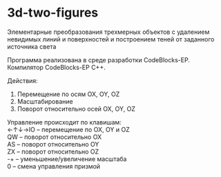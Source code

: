 # 3d-two-figures
Элементарные преобразования трехмерных объектов с удалением невидимых линий и поверхностей и построением теней от заданного источника света  

Программа реализована в среде разработки CodeBlocks-EP. Компилятор CodeBlocks-EP C++.

Действия:  
1. Перемещение по осям OX, OY, OZ  
2. Масштабирование  
3. Поворот относительно осей OX, OY, OZ
   
Управление происходит по клавишам:  
←↑↓→IO – перемещение по OX, OY и OZ  
QW – поворот относительно OX  
AS – поворот относительно OY  
ZX – поворот относительно OZ  
-+ – уменьшение/увеличение масштаба  
0 – смена управления призмой  
